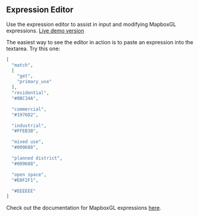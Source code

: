 ## Expression Editor

Use the expression editor to assist in input and modifying MapboxGL expressions. [Live demo version](https://justenpalmer.github.io/expression-editor/)

The easiest way to see the editor in action is to paste an expression into the textarea. Try this one:

``` JSON
[
  "match",
  [
    "get",
    "primary_use"
  ],
  "residential",
  "#8BC34A",

  "commercial",
  "#1976D2",

  "industrial",
  "#FFEB3B",

  "mixed use",
  "#009688",

  "planned district",
  "#009688",

  "open space",
  "#E0F2F1",

  "#EEEEEE"
]
```

Check out the documentation for MapboxGL expressions [here](https://www.mapbox.com/mapbox-gl-js/style-spec/#expressions).